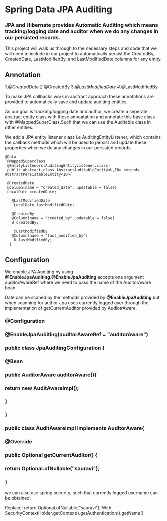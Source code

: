 # Spring Data JPA Auditing

### JPA and Hibernate provides Automatic Auditing which means tracking/logging date and auditor when we do any changes in our persisted records.

This project will walk us through to the necessary steps and code that we will need to include in our project to automatically  persist the CreatedBy, CreatedDate, LastModifiedBy, and LastModifiedDate columns for any entity.

## Annotation 
1.*@CreatedDate
2.*@CreatedBy 
3.*@LastModifiedDate
4.*@LastModifiedBy

To make JPA callbacks work in abstract approach these annotations are provided to automatically save and update auditing entities.

As our goal is tracking/logging date and author, we create a seperate abstract entity class with these annoatation and annotate this base class with @MappedSuperClass.Such that we can use the Auditable class in other entities.

We add a JPA entity listener class i.e AuditingEntityListener, which contains the callback methods which will be used to persist and update these properties when we  do any changes in our persisted records.

```
@Data
 @MappedSuperclass
 @EntityListeners(AuditingEntityListener.class)
 public abstract class AbstractAuditableEntity<U,ID> extends AbstractPersistableEntity<ID>{
  
 @CreatedDate
 @Column(name = "created_date", updatable = false)
 LocalDate createdDate;

   @LastModifiedDate
    LocalDate lastModifiedDate;

   @CreatedBy
   @Column(name = "created_by",updatable = false)
   U createdBy;
   
    @LastModifiedBy
   @Column(name = "last_modified_by")
    U lastModifiedBy;
  }
```

## Configuration

We enable JPA Auditing by using **@EnableJpaAuditing**.**@EnableJpaAuditing** accepts one argument auditorAwareRef where we need to pass the name of the AuditorAware bean.

Date can be scaned by the methods provided by **@EnableJpaAuditing** but when scanning for author Jpa uses currently logged user through the implementation of getCurrentAuditor provided by AudiotrAware.

### @Configuration
### @EnableJpaAuditing(auditorAwareRef = "auditorAware")
### public class JpaAuditingConfiguration {
###     @Bean
###   public AuditorAware<String> auditorAware(){
###        return new AuditAwareImpl();
###    }
### }

### public class AuditAwareImpl implements AuditorAware<String>{
###    @Override
###    public Optional<String> getCurrentAuditor() {
###        return Optional.ofNullable("sauravi");
###    }

 we can also use spring security, such that currently logged username can be obtained.
 
Replace: return Optional.ofNullable("sauravi");
With:    SecurityContextHolder.getContext().getAuthentication().getName()


